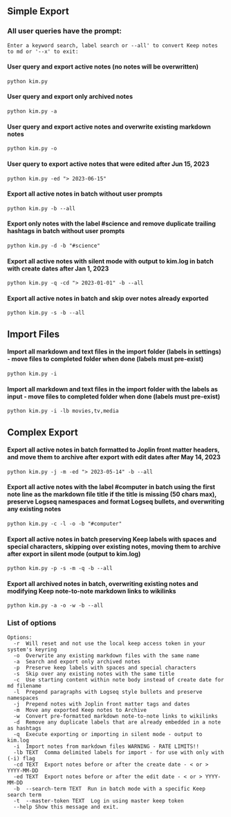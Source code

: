 ## Simple Export

### All user queries have the prompt:
`Enter a keyword search, label search or --all' to convert Keep notes to md or '--x' to exit:`

#### User query and export active notes (no notes will be overwritten)
`python kim.py`

#### User query and export only archived notes
`python kim.py -a`

#### User query and export active notes and overwrite existing markdown notes
`python kim.py -o`

#### User query to export active notes that were edited after Jun 15, 2023
`python kim.py -ed "> 2023-06-15"`

#### Export all active notes in batch without user prompts
`python kim.py -b --all`

#### Export only notes with the label #science and remove duplicate trailing hashtags in batch without user prompts
`python kim.py -d -b "#science"`

#### Export all active notes with silent mode with output to kim.log in batch with create dates after Jan 1, 2023
`python kim.py -q -cd "> 2023-01-01" -b --all`

#### Export all active notes in batch and skip over notes already exported
`python kim.py -s -b --all`

## Import Files

#### Import all markdown and text files in the import folder (labels in settings) - move files to completed folder when done (labels must pre-exist)
`python kim.py -i`

#### Import all markdown and text files in the import folder with the labels as input - move files to completed folder when done (labels must pre-exist)
`python kim.py -i -lb movies,tv,media`

## Complex Export
#### Export all active notes in batch formatted to Joplin front matter headers, and move them to archive after export with edit dates after May 14, 2023
`python kim.py -j -m -ed "> 2023-05-14" -b --all`

#### Export all active notes with the label #computer in batch using the first note line as the markdown file title if the title is missing (50 chars max), preserve Logseq namespaces and format Logseq bullets, and overwriting any existing notes
`python kim.py -c -l -o -b "#computer"`

#### Export all active notes in batch preserving Keep labels with spaces and special characters, skipping over existing notes, moving them to archive after export in silent mode (output to kim.log)
`python kim.py -p -s -m -q -b --all`

#### Export all archived notes in batch, overwriting existing notes and modifying Keep note-to-note markdown links to wikilinks
`python kim.py -a -o -w -b --all`

### List of options
```
Options:
  -r  Will reset and not use the local keep access token in your system's keyring  
  -o  Overwrite any existing markdown files with the same name  
  -a  Search and export only archived notes  
  -p  Preserve keep labels with spaces and special characters  
  -s  Skip over any existing notes with the same title  
  -c  Use starting content within note body instead of create date for md filename  
  -l  Prepend paragraphs with Logseq style bullets and preserve namespaces 
  -j  Prepend notes with Joplin front matter tags and dates  
  -m  Move any exported Keep notes to Archive  
  -w  Convert pre-formatted markdown note-to-note links to wikilinks  
  -d  Remove any duplicate labels that are already embedded in a note as hashtags
  -q  Execute exporting or importing in silent mode - output to kim.log
  -i  Import notes from markdown files WARNING - RATE LIMITS!! 
  -lb TEXT  Comma delimited labels for import - for use with only with (-i) flag
  -cd TEXT  Export notes before or after the create date - < or > YYYY-MM-DD  
  -ed TEXT  Export notes before or after the edit date - < or > YYYY-MM-DD  
  -b  --search-term TEXT  Run in batch mode with a specific Keep search term  
  -t  --master-token TEXT  Log in using master keep token
  --help Show this message and exit.
```
